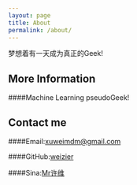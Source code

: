 ```yaml
---
layout: page
title: About
permalink: /about/
---
```

梦想着有一天成为真正的Geek!

## More Information

####Machine Learning pseudoGeek!

## Contact me

####Email:[xuweimdm@gmail.com](mailto:xuweimdm@gmail.com)

####GitHub:[weizier](https://github.com/weizier)

####Sina:[Mr许维](http://weibo.com/u/2053318977/ "http://weibo.com/u/2053318977/")
